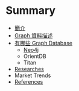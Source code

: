 # Summary

* [簡介](README.md)
* [Graph 資料描述](graph-data.md)
* [有哪些 Graph Database](graph-database.md)
  * [Neo4j](neo4j.md)
  * OrientDB
  * Titan
* [Researches](researches.md)
* Market Trends
* [References](references.md)

